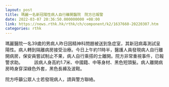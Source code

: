 ```yaml
---
layout: post
title: 瑪麗一名新冠陽性病人自行離開醫院　院方已報警
date: 2022-03-07 20:36:50.000000000 +08:00
link: https://news.rthk.hk/rthk/ch/component/k2/1637660-20220307.htm
categories: rthk
---
```


瑪麗醫院一名39歲的男病人昨日因精神科問題被送到急症室，其新冠病毒測試呈陽性。病人轉到隔離病房接受治療。今日上午約11時半，醫護人員發現病人自行離開病房，保安員嘗試制止不果，病人自行乘搭的士離開。院方非常重視事件，已報警求助。
　　 
該病人身高約1.7米、中國籍、中等身材、黑色短頭髮。病人離開病房時身穿深綠色外套，黑色長褲及波鞋。

院方呼籲公眾人士若發現病人，請與警方聯絡。
